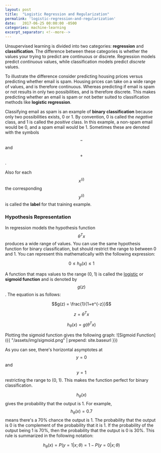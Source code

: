```yaml
---
layout: post
title:  "Logistic Regression and Regularization"
permalink: 'logistic-regression-and-regularization'
date:   2017-06-25 00:00:00 -0500
categories: machine-learning
excerpt_separator: <!--more-->
---
```

Unsupervised learning is divided into two categories: **regression** and **classification**. The difference between these categories is whether the values your trying to predict are continuous or discrete. Regression models predict *continuous* values, while classification models predict *discrete* values.

<!--more-->

To illustrate the difference consider predicting housing prices versus predicting whether email is spam. Housing prices can take on a wide range of values, and is therefore continuous. Whereas predicting if email is spam or not results in only two possibilities, and is therefore discrete. This makes predicting whether an email is spam or not better suited to classification methods like **logistic regression**.

Classifying email as spam is an example of **binary classification** because only two possibilities exists, 0 or 1. By convention, 0 is called the *negative* class, and 1 is called the *positive* class. In this example, a non-spam email would be 0, and a spam email would be 1. Sometimes these are denoted with the symbols $$-$$ and $$+$$.

Also for each $$x^{(i)}$$ the corresponding $$y^{(i)}$$ is called the **label** for that training example.

### Hypothesis Representation
In regression models the hypothesis function $$\theta^T x$$ produces a wide range of values. You can use the same hypothesis function for binary classification, but should restrict the range to between 0 and 1. You can represent this mathematically with the following expression:

$$0 \leq h_\theta (x) \leq 1$$

A function that maps values to the range (0, 1) is called the [logistic](https://en.wikipedia.org/wiki/Sigmoid_function) or **sigmoid function** and is denoted by $$g(z)$$. The equation is as follows:

$$g(z) = \frac{1}{1+e^{-z}}$$

$$z = \theta^T x$$

$$h_\theta (x) = g ( \theta^T x )$$

Plotting the sigmoid function gives the following graph:
![Sigmoid Function]({{ "/assets/img/sigmoid.png" | prepend: site.baseurl }})

As you can see, there's horizontal asymptotes at $$y = 0$$ and $$y = 1$$ restricting the range to (0, 1). This makes the function perfect for binary classification.

$$h_\theta (x)$$ gives the probability that the output is 1. For example, $$h_\theta (x) = 0.7$$ means there's a 70% chance the output is 1. The probability that the output is 0 is the complement of the probability that it is 1. If the probability of the output being 1 is 70%, then the probability that the output is 0 is 30%. This rule is summarized in the following notation:

$$h_\theta(x) = P(y=1 | x ; \theta) = 1 - P(y=0 | x ; \theta)$$